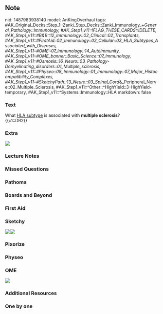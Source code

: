 ## Note
nid: 1487983938140
model: AnKingOverhaul
tags: #AK_Original_Decks::Step_1::Zanki_Step_Decks::Zanki_Immunology_+_General_Pathology::Immunology, #AK_Step1_v11::!FLAG_THESE_CARDS::!DELETE, #AK_Step1_v11::#B&B::12_Immunology::02_Clinical::02_Transplants, #AK_Step1_v11::#FirstAid::02_Immunology::02_Cellular::03_HLA_Subtypes_Associated_with_Diseases, #AK_Step1_v11::#OME::07_Immunology::14_Autoimmunity, #AK_Step1_v11::#OME_banner::Basic_Science::07_Immunology, #AK_Step1_v11::#Osmosis::16_Neuro::03_Pathology_-_Demyelinating_disorders::01_Multiple_sclerosis, #AK_Step1_v11::#Physeo::08_Immunology::01_Immunology::07_Major_Histocompatibility_Complexes, #AK_Step1_v11::#SketchyPath::13_Neuro::03_Spinal_Cord_&_Peripheral_Nerve::02_Multiple_Sclerosis, #AK_Step1_v11::^Other::^HighYield::3-HighYield-temporary, #AK_Step1_v11::^Systems::Immunology::HLA
markdown: false

### Text
<div>
  <div>
    What <u>HLA subtype</u> is associated with <b>multiple
    sclerosis</b>?
  </div>
  <div>
    {{c1::DR2}}
  </div>
</div>

### Extra
<img src="paste-10101763080548.jpg">

### Lecture Notes


### Missed Questions


### Pathoma


### Boards and Beyond


### First Aid


### Sketchy
<img src="MS%20HLA-DR2_1566160514431.jpg"><img src=
"Zoverall%20picture%20(102)_1566160514431.JPG">

### Pixorize


### Physeo


### OME
<div class="ome-widget">
  <a href=
  "https://onlinemeded.org/spa/immunology?ref=anki"><img src=
  "_OME_AnkiFlashcards_Topic_3.png"></a>
</div>

### Additional Resources


### One by one

